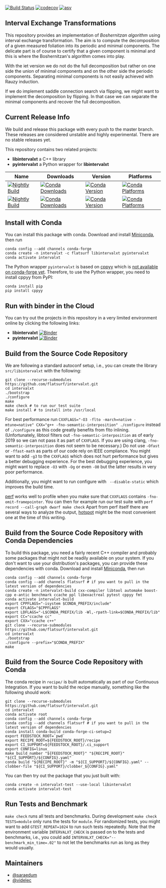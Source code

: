 [![Build Status](https://dev.azure.com/flatsurf/conda/_apis/build/status/flatsurf.intervalxt?branchName=master)](https://dev.azure.com/flatsurf/conda/_build/latest?definitionId=4&branchName=master)
[![codecov](https://codecov.io/gh/flatsurf/intervalxt/branch/master/graph/badge.svg)](https://codecov.io/gh/flatsurf/intervalxt)
[![asv](http://img.shields.io/badge/benchmarked%20by-asv-blue.svg?style=flat)](https://flatsurf.github.io/intervalxt-asv/)

## Interval Exchange Transformations

This repository provides an implementation of *Boshernitzan algorithm* using
interval exchange transformation. The aim is to compute the decomposition of a
given measured foliation into its periodic and minimal components. The delicate
part is of course to certify that a given component is minimal and this is
where the Boshernitzan's algorithm comes into play.

With the iet version we do not do the full decomposition but rather on one side
the union of minimal components and on the other side the periodic components.
Separating minimal components is not easily achieved with Rauzy induction.

If we do implement saddle connection search via flipping, we might want to
implement the decomposition by flipping. In that case we can separate the
minimal components and recover the full decomposition.

## Current Release Info

We build and release this package with every push to the master branch. These releases are considered unstable and highly
experimental. There are no stable releases yet.

This repository contains two related projects:

* **libintervalxt** a C++ library
* **pyintervalxt** a Python wrapper for **libintervalxt**

| Name | Downloads | Version | Platforms |
| --- | --- | --- | --- |
| [![Nightly Build](https://img.shields.io/badge/recipe-libintervalxt-green.svg)](https://anaconda.org/flatsurf/libintervalxt) | [![Conda Downloads](https://img.shields.io/conda/dn/flatsurf/libintervalxt.svg)](https://anaconda.org/flatsurf/libintervalxt) | [![Conda Version](https://img.shields.io/conda/vn/flatsurf/libintervalxt.svg)](https://anaconda.org/flatsurf/libintervalxt) | [![Conda Platforms](https://img.shields.io/conda/pn/flatsurf/libintervalxt.svg)](https://anaconda.org/flatsurf/libintervalxt) |
| [![Nightly Build](https://img.shields.io/badge/recipe-pyintervalxt-green.svg)](https://anaconda.org/flatsurf/pyintervalxt) | [![Conda Downloads](https://img.shields.io/conda/dn/flatsurf/pyintervalxt.svg)](https://anaconda.org/flatsurf/pyintervalxt) | [![Conda Version](https://img.shields.io/conda/vn/flatsurf/pyintervalxt.svg)](https://anaconda.org/flatsurf/pyintervalxt) | [![Conda Platforms](https://img.shields.io/conda/pn/flatsurf/pyintervalxt.svg)](https://anaconda.org/flatsurf/pyintervalxt) |

## Install with Conda

You can install this package with conda. Download and install [Miniconda](https://conda.io/miniconda.html), then run

```
conda config --add channels conda-forge
conda create -n intervalxt -c flatsurf libintervalxt pyintervalxt
conda activate intervalxt
```

The Python wrapper `pyintervalxt` is based on [cppyy](https://cppyy.readthedocs.io/) which is [not available on conda-forge yet](https://bitbucket.org/wlav/cppyy/issues/55/package-for-conda-forge). Therefore, to use the Python wrapper, you need to install cppyy from PyPI:

```
conda install pip
pip install cppyy
```

## Run with binder in the Cloud

You can try out the projects in this repository in a very limited environment online by clicking the following links:

* **libintervalxt** [![Binder](https://mybinder.org/badge_logo.svg)](https://mybinder.org/v2/gh/flatsurf/intervalxt/master?filepath=binder%2FSample.libintervalxt.ipynb)
* **pyintervalxt** [![Binder](https://mybinder.org/badge_logo.svg)](https://mybinder.org/v2/gh/flatsurf/intervalxt/master?filepath=binder%2FSample.pyintervalxt.ipynb)

## Build from the Source Code Repository

We are following a standard autoconf setup, i.e., you can create the library
`src/libintervalxt` with the following:

```
git clone --recurse-submodules https://github.com/flatsurf/intervalxt.git
cd intervalxt
./bootstrap
./configure
make
make check # to run our test suite
make install # to install into /usr/local
```

For best performance run `CXXFLAGS="-O3 -flto -march=native -mtune=native"
CXX="g++ -fno-semantic-interposition" ./configure` instead of `./configure` as
this code greatly benefits from flto inlining. (Unfortunately, libtool filters
out `-fno-semantic-interposition` as of early 2019 so we can not pass it as
part of `CXXFLAGS`. If you are using clang, `-fno-semantic-interposition` does
not seem to be necessary.) Do not use `-Ofast` or `-ffast-math` as parts of our
code rely on IEEE compliance. You might want to add `-g3` to the `CXXFLAGS`
which does not hurt performance but gives a better debugging experience. For
the best debugging experience, you might want to replace `-O3` with `-Og` or
even `-O0` but the latter results in very poor performance.

Additionally, you might want to run configure with ` --disable-static` which
improves the build time.

[perf](https://perf.wiki.kernel.org/index.php/Main_Page) works well to profile
when you make sure that `CXXFLAGS` contains `-fno-omit-framepointer`. You can
then for example run our test suite with `perf record --call-graph dwarf make
check` Apart from perf itself there are several ways to analyze the output,
[hotspot](https://github.com/KDAB/hotspot) might be the most convenient one at
the time of this writing.


## Build from the Source Code Repository with Conda Dependencies

To build this package, you need a fairly recent C++ compiler and probably some
packages that might not be readily available on your system. If you don't want
to use your distribution's packages, you can provide these dependencies with
conda. Download and install [Miniconda](https://conda.io/miniconda.html), then
run

```
conda config --add channels conda-forge
conda config --add channels flatsurf # if you want to pull in the latest version of dependencies
conda create -n intervalxt-build cxx-compiler libtool automake boost-cpp e-antic benchmark ccache ppl libexactreal pytest cppyy fmt
conda activate intervalxt-build
export CPPFLAGS="-isystem $CONDA_PREFIX/include"
export CFLAGS="$CPPFLAGS"
export LDFLAGS="-L$CONDA_PREFIX/lib -Wl,-rpath-link=$CONDA_PREFIX/lib"
export CC="ccache cc"
export CXX="ccache c++"
git clone --recurse-submodules https://github.com/flatsurf/intervalxt.git
cd intervalxt
./bootstrap
./configure --prefix="$CONDA_PREFIX"
make
```

## Build from the Source Code Repository with Conda

The conda recipe in `recipe/` is built automatically as part of our Continuous
Integration. If you want to build the recipe manually, something like the
following should work:

```
git clone --recurse-submodules https://github.com/flatsurf/intervalxt.git
cd intervalxt
conda activate root
conda config --add channels conda-forge
conda config --add channels flatsurf # if you want to pull in the latest version of dependencies
conda install conda-build conda-forge-ci-setup=2
export FEEDSTOCK_ROOT=`pwd`
export RECIPE_ROOT=${FEEDSTOCK_ROOT}/recipe
export CI_SUPPORT=${FEEDSTOCK_ROOT}/.ci_support
export CONFIG=linux_
make_build_number "${FEEDSTOCK_ROOT}" "${RECIPE_ROOT}" "${CI_SUPPORT}/${CONFIG}.yaml"
conda build "${RECIPE_ROOT}" -m "${CI_SUPPORT}/${CONFIG}.yaml" --clobber-file "${CI_SUPPORT}/clobber_${CONFIG}.yaml"
```

You can then try out the package that you just built with:
```
conda create -n intervalxt-test --use-local libintervalxt
conda activate intervalxt-test
```

## Run Tests and Benchmark

`make check` runs all tests and benchmarks. During development `make check TESTS=module`
only runs the tests for `module`. For randomized tests, you might want to add
`GTEST_REPEAT=1024` to run such tests repeatedly. Note that the environment
variable `INTERVALXT_CHECK` is passed on to the tests and benchmarks, i.e., you
could add `INTERVALXT_CHECK="--benchmark_min_time=.02"` to not let the
benchmarks run as long as they would usually.

## Maintainers

* [@saraedum](https://github.com/saraedum)
* [@videlec](https://github.com/videlec)
